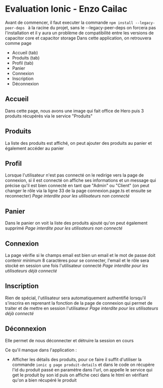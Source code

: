 ﻿# Evaluation Ionic - Enzo Cailac

Avant de commencer, il faut executer la commande `npm install --legacy-peer-deps
` à la racine du projet, sans le --legacy-peer-deps on forcera pas l'installation et il y aura un problème de compatibilité entre les versions de capacitor core et capacitor storage
Dans cette application, on retrouvera comme page

- Accueil (tab)
- Produits (tab)
- Profil (tab)
- Panier
- Connexion
- Inscription
- Déconnexion

## Accueil
Dans cette page, nous avons une image qui fait office de Hero puis 3 produits récupérés via le service "Produits"

## Produits
La liste des produits est affiché, on peut ajouter des produits au panier et également accéder au panier

## Profil
Lorsque l'utilisateur n'est pas connecté on le redirige vers la page de connexion, si il est connecté on affiche ses informations et un message qui précise qu'il est bien connecté en tant que "Admin" ou "Client" (on peut changer le rôle via la ligne 33 de la page connexion.page.ts et ensuite se reconnecter)
*Page interdite pour les utilisateurs non connecté*

## Panier
Dans le panier on voit la liste des produits ajouté qu'on peut également supprimé
*Page interdite pour les utilisateurs non connecté*

## Connexion
La page vérifie si le champs email est bien un email et le mot de passe doit contenir minimum 8 caractères pour se connecter, l'email et le rôle sera stocké en session une fois l'utilisateur connecté
*Page interdite pour les utilisateurs déjà connecté*

## Inscription 
Rien de spécial, l'utilisateur sera automatiquement authentifié lorsqu'il s'inscrira en reprenant la fonction de la page de connexion qui permet de traiter et de mettre en session l'utilisateur
*Page interdite pour les utilisateurs déjà connecté*

## Déconnexion
Elle permet de nous déconnecter et détruire la session en cours


Ce qu'il manque dans l'application : 

 - Afficher les détails des produits, pour ce faire il suffit d'utiliser la commande `ionic g page produit-details` et dans le code on récupère l'id du produit passé en paramètre dans l'url, on appelle le service qui get le produit by son id puis on affiche ceci dans le html en vérifiant qu'on a bien récupéré le produit



